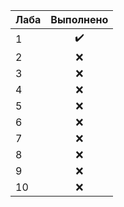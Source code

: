 | Лаба          | Выполнено     |
| ------------- |:-------------:|
| 1             | :heavy_check_mark:|
| 2             | :x:           |
| 3             | :x:           |
| 4             | :x:           |
| 5             | :x:           |
| 6             | :x:           |
| 7             | :x:           |
| 8             | :x:           |
| 9             | :x:           |
| 10            | :x:           |

